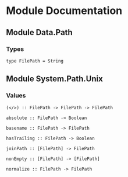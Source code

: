 # Module Documentation

## Module Data.Path

### Types

    type FilePath = String


## Module System.Path.Unix

### Values

    (</>) :: FilePath -> FilePath -> FilePath

    absolute :: FilePath -> Boolean

    basename :: FilePath -> FilePath

    hasTrailing :: FilePath -> Boolean

    joinPath :: [FilePath] -> FilePath

    nonEmpty :: [FilePath] -> [FilePath]

    normalize :: FilePath -> FilePath




